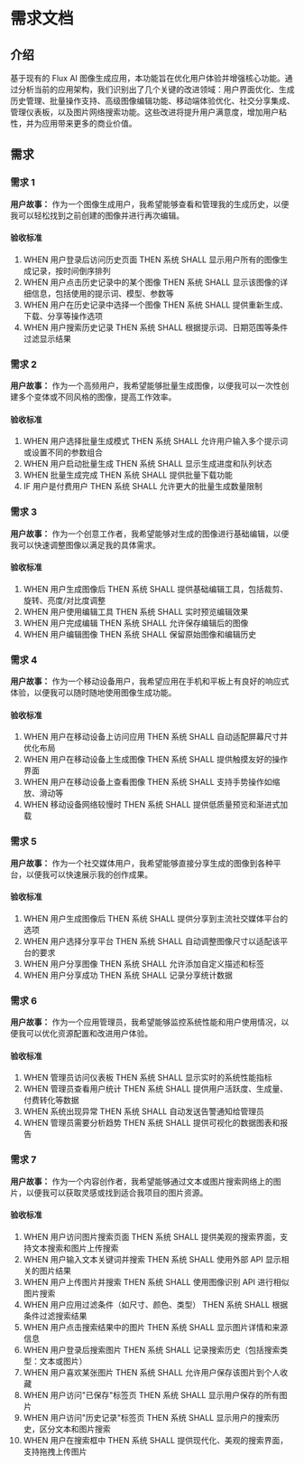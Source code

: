 # 需求文档

## 介绍

基于现有的 Flux AI 图像生成应用，本功能旨在优化用户体验并增强核心功能。通过分析当前的应用架构，我们识别出了几个关键的改进领域：用户界面优化、生成历史管理、批量操作支持、高级图像编辑功能、移动端体验优化、社交分享集成、管理仪表板，以及图片网络搜索功能。这些改进将提升用户满意度，增加用户粘性，并为应用带来更多的商业价值。

## 需求

### 需求 1

**用户故事：** 作为一个图像生成用户，我希望能够查看和管理我的生成历史，以便我可以轻松找到之前创建的图像并进行再次编辑。

#### 验收标准

1. WHEN 用户登录后访问历史页面 THEN 系统 SHALL 显示用户所有的图像生成记录，按时间倒序排列
2. WHEN 用户点击历史记录中的某个图像 THEN 系统 SHALL 显示该图像的详细信息，包括使用的提示词、模型、参数等
3. WHEN 用户在历史记录中选择一个图像 THEN 系统 SHALL 提供重新生成、下载、分享等操作选项
4. WHEN 用户搜索历史记录 THEN 系统 SHALL 根据提示词、日期范围等条件过滤显示结果

### 需求 2

**用户故事：** 作为一个高频用户，我希望能够批量生成图像，以便我可以一次性创建多个变体或不同风格的图像，提高工作效率。

#### 验收标准

1. WHEN 用户选择批量生成模式 THEN 系统 SHALL 允许用户输入多个提示词或设置不同的参数组合
2. WHEN 用户启动批量生成 THEN 系统 SHALL 显示生成进度和队列状态
3. WHEN 批量生成完成 THEN 系统 SHALL 提供批量下载功能
4. IF 用户是付费用户 THEN 系统 SHALL 允许更大的批量生成数量限制

### 需求 3

**用户故事：** 作为一个创意工作者，我希望能够对生成的图像进行基础编辑，以便我可以快速调整图像以满足我的具体需求。

#### 验收标准

1. WHEN 用户生成图像后 THEN 系统 SHALL 提供基础编辑工具，包括裁剪、旋转、亮度/对比度调整
2. WHEN 用户使用编辑工具 THEN 系统 SHALL 实时预览编辑效果
3. WHEN 用户完成编辑 THEN 系统 SHALL 允许保存编辑后的图像
4. WHEN 用户编辑图像 THEN 系统 SHALL 保留原始图像和编辑历史

### 需求 4

**用户故事：** 作为一个移动设备用户，我希望应用在手机和平板上有良好的响应式体验，以便我可以随时随地使用图像生成功能。

#### 验收标准

1. WHEN 用户在移动设备上访问应用 THEN 系统 SHALL 自动适配屏幕尺寸并优化布局
2. WHEN 用户在移动设备上生成图像 THEN 系统 SHALL 提供触摸友好的操作界面
3. WHEN 用户在移动设备上查看图像 THEN 系统 SHALL 支持手势操作如缩放、滑动等
4. WHEN 移动设备网络较慢时 THEN 系统 SHALL 提供低质量预览和渐进式加载

### 需求 5

**用户故事：** 作为一个社交媒体用户，我希望能够直接分享生成的图像到各种平台，以便我可以快速展示我的创作成果。

#### 验收标准

1. WHEN 用户生成图像后 THEN 系统 SHALL 提供分享到主流社交媒体平台的选项
2. WHEN 用户选择分享平台 THEN 系统 SHALL 自动调整图像尺寸以适配该平台的要求
3. WHEN 用户分享图像 THEN 系统 SHALL 允许添加自定义描述和标签
4. WHEN 用户分享成功 THEN 系统 SHALL 记录分享统计数据

### 需求 6

**用户故事：** 作为一个应用管理员，我希望能够监控系统性能和用户使用情况，以便我可以优化资源配置和改进用户体验。

#### 验收标准

1. WHEN 管理员访问仪表板 THEN 系统 SHALL 显示实时的系统性能指标
2. WHEN 管理员查看用户统计 THEN 系统 SHALL 提供用户活跃度、生成量、付费转化等数据
3. WHEN 系统出现异常 THEN 系统 SHALL 自动发送告警通知给管理员
4. WHEN 管理员需要分析趋势 THEN 系统 SHALL 提供可视化的数据图表和报告

### 需求 7

**用户故事：** 作为一个内容创作者，我希望能够通过文本或图片搜索网络上的图片，以便我可以获取灵感或找到适合我项目的图片资源。

#### 验收标准

1. WHEN 用户访问图片搜索页面 THEN 系统 SHALL 提供美观的搜索界面，支持文本搜索和图片上传搜索
2. WHEN 用户输入文本关键词并搜索 THEN 系统 SHALL 使用外部 API 显示相关的图片结果
3. WHEN 用户上传图片并搜索 THEN 系统 SHALL 使用图像识别 API 进行相似图片搜索
4. WHEN 用户应用过滤条件（如尺寸、颜色、类型） THEN 系统 SHALL 根据条件过滤搜索结果
5. WHEN 用户点击搜索结果中的图片 THEN 系统 SHALL 显示图片详情和来源信息
6. WHEN 用户登录后搜索图片 THEN 系统 SHALL 记录搜索历史（包括搜索类型：文本或图片）
7. WHEN 用户喜欢某张图片 THEN 系统 SHALL 允许用户保存该图片到个人收藏
8. WHEN 用户访问"已保存"标签页 THEN 系统 SHALL 显示用户保存的所有图片
9. WHEN 用户访问"历史记录"标签页 THEN 系统 SHALL 显示用户的搜索历史，区分文本和图片搜索
10. WHEN 用户在搜索框中 THEN 系统 SHALL 提供现代化、美观的搜索界面，支持拖拽上传图片
